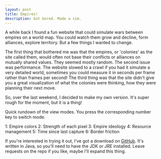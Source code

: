 ```yaml
---
layout: post
title: Empires!
description: Got bored. Made a sim.
---
```

A while back I found a fun website that could simulate wars between empires on a world map. You could watch them grow and decline, form alliances, explore territory. But a few things I wanted to change.

The first thing that bothered me was that the empires, or 'colonies' as the site called them, would often not base their conflicts or alliances on mutually shared values. They seemed mostly random.
The second issue was performance. The website slowed to a crawl if you had it simulate a very detailed world, sometimes you could measure it in seconds per frame rather than frames per second!
The third thing was that the site didn't give you a great visualization of what the colonies were thinking, how they were planning their next move.

So, over the last weekend, I decided to make my own version. It's super rough for the moment, but it is a thing!

Quick rundown of the view modes.
You press the corresponding number key to switch mode.

1: Empire colors
2: Strength of each pixel
3: Empire ideology
4: Resource management
5: Time since last capture
6: Border friction

If you're interested in trying it out, I've got a download on <a href="https://www.github.com/dbwrush/Empires">GitHub</a>. It's written in Java, so you'll need to have the JDK or JRE installed. Leave requests on the repo if you like, maybe I'll expand this thing.